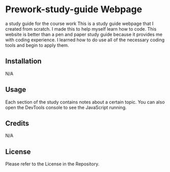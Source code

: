 # Prework-study-guide Webpage
a study guide for the course work
This is a study guide webpage that I created from scratch. I made this to help myself learn how to code. This website is better than a pen and paper study guide because it provides me with coding experience. I learned how to do use all of the necessary coding tools and begin to apply them.

## Installation

N/A

## Usage

Each section of the study contains notes about a certain topic. You can also open the DevTools console to see the JavaScript running.

## Credits

N/A

## License

Please refer to the License in the Repository.